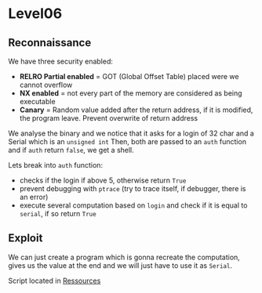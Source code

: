 # Level06

## Reconnaissance

We have three security enabled:
- **RELRO Partial enabled** = GOT (Global Offset Table) placed were we cannot overflow
- **NX enabled** = not every part of the memory are considered as being executable
- **Canary** = Random value added after the return address, if it is modified, the program leave. Prevent overwrite of return address

We analyse the binary and we notice that it asks for a login of 32 char and a Serial which is an `unsigned int`
Then, both are passed to an `auth` function and if `auth` return `false`, we get a shell.

Lets break into `auth` function:
- checks if the login if above 5, otherwise return `True`
- prevent debugging with `ptrace` (try to trace itself, if debugger, there is an error)
- execute several computation based on `login` and check if it is equal to `serial`, if so return `True`

## Exploit

We can just create a program which is gonna recreate the computation, gives us the value at the end and we will just have to use it as `Serial`.

Script located in [Ressources](Ressources/findSerial.py)